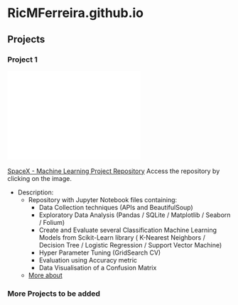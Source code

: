 # RicMFerreira.github.io

## Projects
### Project 1
<img src="/docs/assets/img/spacex.svg" width="300" />

[SpaceX - Machine Learning Project Repository](https://github.com/RicMFerreira/SpaceX-Machine_learning)
Access the repository by clicking on the image.
- Description:
  - Repository with Jupyter Notebook files containing:
    -  Data Collection techniques (APIs and BeautifulSoup)
    -  Exploratory Data Analysis (Pandas / SQLite / Matplotlib / Seaborn / Folium)
    -  Create and Evaluate several Classification Machine Learning Models from Scikit-Learn library ( K-Nearest Neighbors / Decision Tree / Logistic Regression / Support Vector Machine)
    -  Hyper Parameter Tuning (GridSearch CV)
    -  Evaluation using Accuracy metric
    -  Data Visualisation of a Confusion Matrix
  - [More about](https://github.com/RicMFerreira/SpaceX-Machine_learning/blob/main/README.md)
    
### More Projects to be added
